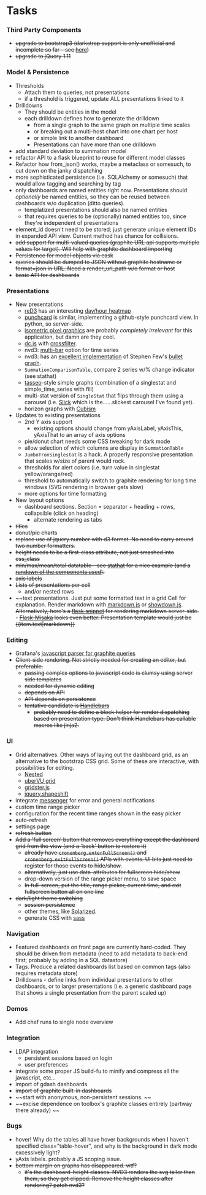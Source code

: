 # Tasks

### Third Party Components

- ~~upgrade to bootstrap3 (darkstrap support is only unofficial and
  incomplete so far - see
  [here](https://github.com/danneu/darkstrap/issues/17))~~
- ~~upgrade to jQuery 1.11~~

### Model & Persistence

- Thresholds
  - Attach them to queries, not presentations
  - if a threshold is triggered, update ALL presentations linked to it
- Drilldowns
  - They should be entities in the model
  - each drilldown defines how to generate the drilldown
    - from a single graph to the same graph on multiple time scales
    - or breaking out a multi-host chart into one chart per host
    - or simple link to another dashboard
    - Presentations can have more than one drilldown
- add standard deviation to summation model
- refactor API to a flask blueprint to reuse for different model
  classes
- Refactor how from_json() works, maybe a metaclass or somesuch, to
  cut down on the janky dispatching
- more sophisticated persistence (i.e. SQLAlchemy or somesuch) that
  would allow tagging and searching by tag
- only dashboards are named entities right now. Presentations should
  *optionally* be named entities, so they can be reused between
  dashboards w/o duplication (ditto queries).
  - templatized presentations should also be named entities
  - that requires queries to be (optionally) named entities too, since
    they're independent of presentations
- element_id doesn't need to be stored; just generate unique element
  IDs in expanded API view. Current method has chance for collisions.
- ~~add support for multi-valued queries (graphite URL api supports
  multiple values for target). Will help with graphite dashboard
  importing~~
- ~~Persistence for model objects via cask~~
- ~~queries should be dumped to JSON without graphite hostname or
  format=json in URL. Need a render_url_path w/o format or host~~
- ~~basic API for dashboards~~


### Presentations

- New presentations
  - [reD3](http://bugzu.github.io/reD3/) has an interesting [day/hour heatmap](http://bugzu.github.io/reD3/#/heatmap)
  - [punchcard](https://github.com/fogleman/Punchcard) is similar, implementing a github-style punchcard view. In python, so server-side.
  - [isometric pixel graphics](https://github.com/nosir/obelisk.js) are probably _completely irrelevant_ for this application, but damn are they cool.
  - [dc.js](http://nickqizhu.github.io/dc.js/) with [crossfilter](http://square.github.io/crossfilter/).
  - nvd3: [multi-bar](http://nvd3.org/examples/multiBar.html) option for time series
  - nvd3: has an [excellent implementation](http://nvd3.org/examples/bullet.html) of
    Stephen Few's [bullet graph](http://www.perceptualedge.com/articles/misc/Bullet_Graph_Design_Spec.pdf).
  - ``SummationComparisonTable``, compare 2 series w/% change indicator (see stathat)
  - [tasseo](https://github.com/obfuscurity/tasseo)-style simple graphs (combination of a
    singlestat and simple_time_series with fill)
  - multi-stat version of ``SingleStat`` that flips through them using a
    carousel (i.e. [Slick](http://kenwheeler.github.io/slick) which is
    the......slickest carousel I've found yet).
  - horizon graphs with [Cubism](http://square.github.io/cubism/)
- Updates to existing presentations
  - 2nd Y axis support
    - existing options should change from yAxisLabel, yAxisThis, yAxisThat to an array of axis options
  - pie/donut chart needs some CSS tweaking for dark mode
  - allow selection of which columns are display in ``SummationTable``
  - ``JumboTronSinglestat`` is a hack. A properly responsive presentation
    that scales w/size of parent would rock.
  - thresholds for alert colors (i.e. turn value in singlestat yellow/orange/red)
  - threshold to automatically switch to graphite rendering for long
  time windows (SVG rendering in browser gets slow)
  - more options for time formatting
- New layout options
  - dashboard sections. Section = separator + heading + rows, collapsible (click on heading)
    - alternate rendering as tabs
- ~~titles~~
- ~~donut/pie charts~~
- ~~replace use of jquery.number with d3.format. No need to carry around
  two number formatters.~~
- ~~height needs to be a first-class attribute, not just smashed into css_class~~
- ~~min/max/mean/total datatable - see
  [stathat](http://blog.stathat.com/2014/04/09/web-app-interface-changes-stats.html)
  for a nice example (and a
  [rundown of the components used](http://blog.stathat.com/2014/04/10/whats-powering-the-new-web-interface.html)).~~
- ~~axis labels~~
- ~~Lists of presentations per cell~~
  - and/or nested rows
- ~~text presentations. Just put some formatted text in a grid Cell for
  explanation. Render markdown with
  [markdown.js](https://github.com/evilstreak/markdown-js) or
  [showdown.js](https://github.com/coreyti/showdown). ~~Alternatively,
  here's a [flask snippet](http://flask.pocoo.org/snippets/19/) for
  rendering markdown server-side.~~
      - ~~[Flask-Misaka](https://flask-misaka.readthedocs.org/en/latest/)
        looks even better. Presentation template would just be
        {{item.text|markdown}}~~

### Editing

- Grafana's [javascript parser for graphite queries](https://github.com/torkelo/grafana/tree/master/src/app/services/graphite)
- ~~Client-side rendering. Not strictly needed for creating an editor, but preferable.~~
  - ~~passing complex options to javascript code is clumsy using server side templates~~
  - ~~needed for dynamic editing~~
  - ~~depends on API~~
  - ~~API depends on persistence~~
  - ~~tentative candidate is [Handlebars](http://handlebarsjs.com/)~~
    - ~~probably need to define a block helper for render dispatching
      based on presentation type. Don't think Handlebars has callable
      macros like jinja2.~~

### UI

- Grid alternatives. Other ways of laying out the dashboard grid, as an alternative to the
  bootstrap CSS grid. Some of these are interactive, with possibilities for editing.
  - [Nested](http://suprb.com/apps/nested/)
  - [uberVU grid](https://github.com/uberVU/grid)
  - [gridster.js](https://github.com/ducksboard/gridster.js)
  - [jquery.shapeshift](https://github.com/McPants/jquery.shapeshift)
- integrate [messenger](http://github.hubspot.com/messenger/docs/welcome/) for error and general notifications
- custom time range picker
- configuration for the recent time ranges shown in the easy picker
- auto-refresh
- settings page
- ~~refresh button~~
- ~~Add a 'full screen' button that removes everything except the
  dashboard grid from the view (and a 'back' button to restore it)~~
  - ~~already have ``cronenberg.enterFullScreen()`` and
    ``cronenberg.exitFullScreen()`` APIs with events. UI bits just
    need to register for those events to hide/show.~~
  - ~~alternatively, just use data-attributes for fullscreen hide/show~~
  - drop-down version of the range picker menu, to save space
  - ~~In full-screen, put the title, range picker, current time, and
    exit fullscreen button all on one line~~
- ~~dark/light theme switching~~
  - ~~session persistence~~
  - other themes, like [Solarized](http://ethanschoonover.com/solarized).
  - generate CSS with [sass](http://sass-lang.com/)

### Navigation

- Featured dashboards on front page are currently hard-coded. They should be driven from metadata
  (need to add metadata to back-end first; probably by adding in a SQL datastore)
- Tags. Produce a related dashboards list based on common tags (also requires metadata store)
- Drilldowns - define links from individual presentations to other dashboards, or to larger presentations (i.e. a generic dashboard page that shows a single presentation from the parent scaled up)

### Demos

- Add chef runs to single node overview

### Integration

- LDAP integration
  - persistent sessions based on login
  - user preferences
- integrate some proper JS build-fu to minify and compress all the
  javascript, etc...
- import of gdash dashboards
- ~~import of graphite built-in dashboards~~
- ~~start with anonymous, non-persistent sessions. ~~
- ~~excise dependence on toolbox's graphite classes entirely (partway there already) ~~

### Bugs

- hover! Why do the tables all have hover backgrounds when I haven't
  specified class="table-hover", and why is the background in dark
  mode excessively light?
- yAxis labels. probably a JS scoping issue.
- ~~bottom margin on graphs has disappeared. wtf?~~
  - ~~it's the dashboard-height classes. NVD3 renders the svg taller
    than them, so they get clipped. Remove the height classes after
    rendering? patch nvd3?~~
